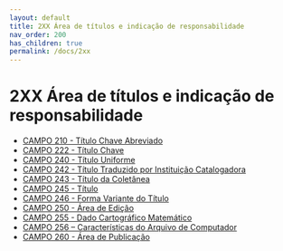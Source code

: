 ```yaml
---
layout: default
title: 2XX Área de títulos e indicação de responsabilidade
nav_order: 200
has_children: true
permalink: /docs/2xx
---
```


# 2XX Área de títulos e indicação de responsabilidade


<ul>
    <li><a href="#">CAMPO 210 - Título Chave Abreviado</a></li>
    <li><a href="#">CAMPO 222 - Título Chave</a></li>
    <li><a href="#">CAMPO 240 - Título Uniforme</a></li>
    <li><a href="#">CAMPO 242 - Título Traduzido por Instituição Catalogadora</a></li>
    <li><a href="#">CAMPO 243 - Título da Coletânea</a></li>
    <li><a href="#">CAMPO 245 - Título</a></li>
    <li><a href="#">CAMPO 246 - Forma Variante do Título</a></li>
    <li><a href="#">CAMPO 250 - Área de Edição</a></li>
    <li><a href="#">CAMPO 255 - Dado Cartográfico Matemático</a></li>
    <li><a href="#">CAMPO 256 – Características do Arquivo de Computador</a></li>
    <li><a href="#">CAMPO 260 - Área de Publicação</a></li>
</ul>